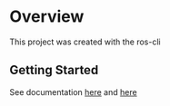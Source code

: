 
# Overview

This project was created with the ros-cli

## Getting Started

See documentation [here](http://guides.rails-on-services.org/getting-started.html)
and [here](https://github.com/rails-on-services/setup)
